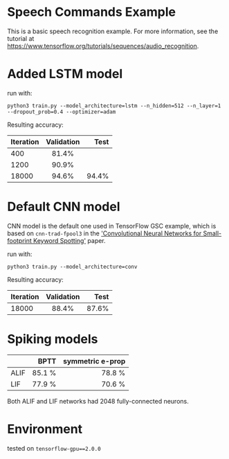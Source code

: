# Speech Commands Example

This is a basic speech recognition example. For more information, see the
tutorial at https://www.tensorflow.org/tutorials/sequences/audio_recognition.

# Added LSTM model

run with:

    python3 train.py --model_architecture=lstm --n_hidden=512 --n_layer=1 --dropout_prob=0.4 --optimizer=adam

Resulting accuracy:

| Iteration     | Validation    | Test  |
| ------------- |:-------------:| -----:|
| 400           | 81.4%         |       |
| 1200          | 90.9%         |       |
| 18000         | 94.6%         | 94.4% |

# Default CNN model

CNN model is the default one used in TensorFlow GSC example, which is based on
`cnn-trad-fpool3` in the ['Convolutional Neural Networks for Small-footprint Keyword Spotting'](http://www.isca-speech.org/archive/interspeech_2015/papers/i15_1478.pdf) paper.

run with:

    python3 train.py --model_architecture=conv

Resulting accuracy:

| Iteration     | Validation    | Test  |
| ------------- |:-------------:| -----:|
| 18000         | 88.4%         | 87.6% |

# Spiking models


|          |      BPTT     |  symmetric e-prop |
|:---------|--------------:|------------------:|
| ALIF     |        85.1 % |            78.8 % |
| LIF      |        77.9 % |            70.6 % |

Both ALIF and LIF networks had 2048 fully-connected neurons.


# Environment

tested on `tensorflow-gpu==2.0.0`
